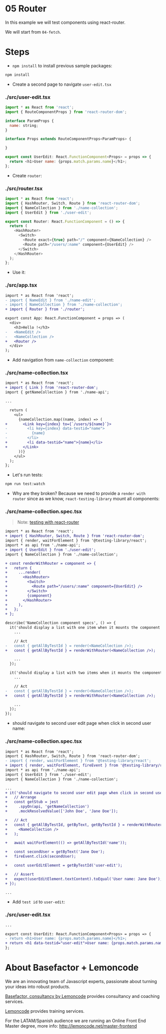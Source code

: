 # 05 Router

In this example we will test components using react-router.

We will start from `04-fetch`.

# Steps

- `npm install` to install previous sample packages:

```bash
npm install
```

- Create a second page to navigate `user-edit.tsx`

### ./src/user-edit.tsx

```javascript
import * as React from 'react';
import { RouteComponentProps } from 'react-router-dom';

interface ParamProps {
  name: string;
}

interface Props extends RouteComponentProps<ParamProps> {

}

export const UserEdit: React.FunctionComponent<Props> = props => {
  return <h1>User name: {props.match.params.name}</h1>;
};

```

- Create `router`:

### ./src/router.tsx

```javascript
import * as React from 'react';
import { HashRouter, Switch, Route } from 'react-router-dom';
import { NameCollection } from './name-collection';
import { UserEdit } from './user-edit';

export const Router: React.FunctionComponent = () => {
  return (
    <HashRouter>
      <Switch>
        <Route exact={true} path="/" component={NameCollection} />
        <Route path="/users/:name" component={UserEdit} />
      </Switch>
    </HashRouter>
  );
};

```

- Use it:

### ./src/app.tsx

```diff
import * as React from 'react';
- import { NameEdit } from './name-edit';
- import { NameCollection } from './name-collection';
+ import { Router } from './router';

export const App: React.FunctionComponent = props => (
  <div>
    <h3>Hello !</h3>
-   <NameEdit />
-   <NameCollection />
+   <Router />
  </div>
);

```

- Add navigation from `name-collection` component:

### ./src/name-collection.tsx

```diff
import * as React from 'react';
+ import { Link } from 'react-router-dom';
import { getNameCollection } from './name-api';

...

  return (
    <ul>
      {nameCollection.map((name, index) => (
+       <Link key={index} to={`/users/${name}`}>
-         <li key={index} data-testid="name">
-           {name}
-         </li>
+         <li data-testid="name">{name}</li>
+       </Link>
      ))}
    </ul>
  );
};

```

- Let's run tests:

```bash
npm run test:watch
```

- Why are they broken? Because we need to provide a `render with router` since as we know, `react-testing-library` mount all components:

### ./src/name-collection.spec.tsx

> Note: [testing with react-router](https://testing-library.com/docs/example-react-router)

```diff
import * as React from 'react';
+ import { HashRouter, Switch, Route } from 'react-router-dom';
import { render, waitForElement } from '@testing-library/react';
import * as api from './name-api';
+ import { UserEdit } from './user-edit';
import { NameCollection } from './name-collection';

+ const renderWithRouter = component => {
+   return {
+     ...render(
+       <HashRouter>
+         <Switch>
+           <Route path="/users/:name" component={UserEdit} />
+         </Switch>
+         {component}
+       </HashRouter>
+     ),
+   };
+ };

describe('NameCollection component specs', () => {
  it('should display a list with one item when it mounts the component and it resolves the async call', async () => {
    ...

    // Act
-   const { getAllByTestId } = render(<NameCollection />);
+   const { getAllByTestId } = renderWithRouter(<NameCollection />);

    ...
  });

  it('should display a list with two items when it mounts the component and it resolves the async call', async () => {
    ...

    // Act
-   const { getAllByTestId } = render(<NameCollection />);
+   const { getAllByTestId } = renderWithRouter(<NameCollection />);

    ...
  });
});

```

- should navigate to second user edit page when click in second user name:

### ./src/name-collection.spec.tsx

```diff
import * as React from 'react';
import { HashRouter, Switch, Route } from 'react-router-dom';
- import { render, waitForElement } from '@testing-library/react';
+ import { render, waitForElement, fireEvent } from '@testing-library/react';
import * as api from './name-api';
import { UserEdit } from './user-edit';
import { NameCollection } from './name-collection';

...
+ it('should navigate to second user edit page when click in second user name', async () => {
+   // Arrange
+   const getStub = jest
+     .spyOn(api, 'getNameCollection')
+     .mockResolvedValue(['John Doe', 'Jane Doe']);

+   // Act
+   const { getAllByTestId, getByText, getByTestId } = renderWithRouter(
+     <NameCollection />
+   );

+   await waitForElement(() => getAllByTestId('name'));

+   const secondUser = getByText('Jane Doe');
+   fireEvent.click(secondUser);

+   const userEditElement = getByTestId('user-edit');

+   // Assert
+   expect(userEditElement.textContent).toEqual('User name: Jane Doe');
+ });

...

```

- Add `test id` to `user-edit`:

### ./src/user-edit.tsx

```diff
...

export const UserEdit: React.FunctionComponent<Props> = props => {
- return <h1>User name: {props.match.params.name}</h1>;
+ return <h1 data-testid="user-edit">User name: {props.match.params.name}</h1>;
};

```

# About Basefactor + Lemoncode

We are an innovating team of Javascript experts, passionate about turning your ideas into robust products.

[Basefactor, consultancy by Lemoncode](http://www.basefactor.com) provides consultancy and coaching services.

[Lemoncode](http://lemoncode.net/services/en/#en-home) provides training services.

For the LATAM/Spanish audience we are running an Online Front End Master degree, more info: http://lemoncode.net/master-frontend
